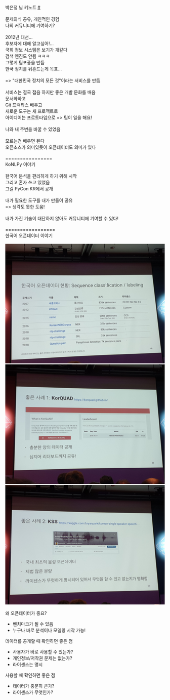박은정 님 키노트 [#](https://www.pycon.kr/program/talk-detail?id=183)\
\
문제의식 공유, 개인적인 경험\
나의 커뮤니티에 기여하기?\
\
2012년 대선...\
후보자에 대해 알고싶어!...\
국회 정보 시스템은 보기가 개같다\
검색 엔진도 안됨 ㅋㅋㅋ\
그렇게 팀포퐁을 만듬\
한국 정치를 뒤흔드는게 목표...\
\
=> "대한민국 정치의 모든 것"이라는 서비스를 만듬\
\
서비스는 결국 접음 하지만 좋은 개발 문화를 배움\
문서화하고\
Git 프랙티스 배우고\
새로운 도구는 새 프로젝트로\
아이디어는 프로토타입으로 => 팀이 일을 해요!\
\
나와 내 주변을 바꿀 수 있었음\
\
모르는건 배우면 된다\
오픈소스가 의미있듯이 오픈데이터도 의미가 있다\
\
================\
KoNLPy 이야기\
\
한국어 분석을 편리하게 하기 위해 시작\
그리고 혼자 쓰고 있었음\
그걸 PyCon KR에서 공개\
\
내가 필요한 도구를 내가 만들어 공유\
=> 생각도 못한 도움!\
\
내가 가진 기술이 대단하지 않아도 커뮤니티에 기여할 수 있다!\
\
=================\
한국어 오픈데이터 이야기\
\
![한국어 오픈데이터 현황](./static/1.1.jpg)
![KorQUAD](./static/1.2.jpg)
![KSS](./static/1.3.jpg)

왜 오픈데이터가 중요?
* 벤치마크가 될 수 있음
* 누구나 바로 분석이나 모델링 시작 가능!


데이터를 공개할 때 확인하면 좋은 점
* 사용자가 바로 사용할 수 있는가?
* 개인정보/저작권 문제는 없는가?
* 라이센스는 명시

사용할 때 확인하면 좋은 점
* 데이터가 충분히 큰가?
* 라이센스가 무엇인가?
